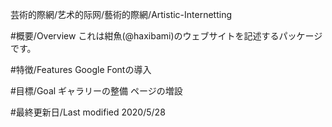 芸術的際網/艺术的际网/藝術的際網/Artistic-Internetting

#概要/Overview
これは紺魚(@haxibami)のウェブサイトを記述するパッケージです。

#特徴/Features
Google Fontの導入

#目標/Goal
ギャラリーの整備
ページの増設

#最終更新日/Last modified
2020/5/28
